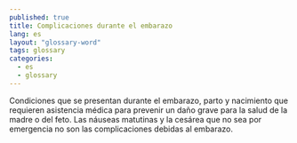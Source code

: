 ```yaml
---
published: true
title: Complicaciones durante el embarazo
lang: es
layout: "glossary-word"
tags: glossary
categories:
  - es
  - glossary
---
```


Condiciones que se presentan durante el embarazo, parto y nacimiento que requieren asistencia médica para prevenir un daño grave para la salud de la madre o del feto. Las náuseas matutinas y la cesárea que no sea por emergencia no son las complicaciones debidas al embarazo.
